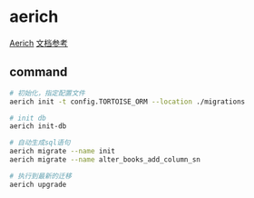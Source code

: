 # aerich

[Aerich](https://github.com/tortoise/aerich)
[文档参考](https://tortoise-orm.readthedocs.io/en/latest/migration.html)

## command

```bash
# 初始化，指定配置文件
aerich init -t config.TORTOISE_ORM --location ./migrations

# init db
aerich init-db

# 自动生成sql语句
aerich migrate --name init
aerich migrate --name alter_books_add_column_sn

# 执行到最新的迁移
aerich upgrade
```
